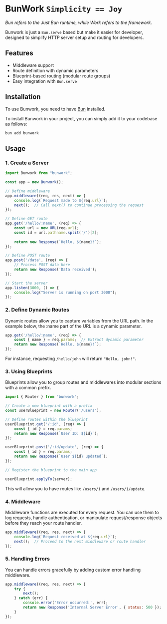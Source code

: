 # BunWork `Simplicity == Joy`

_Bun refers to the Just Bun runtime, while Work refers to the framework._

Bunwork is just a `Bun.serve` based but make it easier for developer, designed to simplify HTTP server setup and routing for developers.

## Features

* Middleware support
* Route definition with dynamic parameters
* Blueprint-based routing (modular route groups)
* Easy integration with `Bun.serve`

## Installation

To use Bunwork, you need to have [Bun](https://bun.sh) installed.

To install Bunwork in your project, you can simply add it to your codebase as follows:

```bash
bun add bunwork
```

## Usage

### 1. Create a Server

```javascript
import Bunwork from "bunwork";

const app = new Bunwork();

// Define middleware
app.middleware((req, res, next) => {
    console.log(`Request made to ${req.url}`);
    next();  // Call next() to continue processing the request
});

// Define GET route
app.get('/hello/:name', (req) => {
    const url = new URL(req.url);
    const id = url.pathname.split('/')[2];
    
    return new Response(`Hello, ${name}!`);
});

// Define POST route
app.post('/data', (req) => {
    // Process POST data here
    return new Response('Data received');
});

// Start the server
app.listen(3000, () => {
    console.log("Server is running on port 3000");
});
```

### 2. Define Dynamic Routes

Dynamic routes allow you to capture variables from the URL path. In the example below, the :name part of the URL is a dynamic parameter.

```javascript
app.get('/hello/:name', (req) => {
    const { name } = req.params;  // Extract dynamic parameter
    return new Response(`Hello, ${name}!`);
});
```

For instance, requesting `/hello/john` will return `"Hello, john!"`.

### 3. Using Blueprints

Blueprints allow you to group routes and middlewares into modular sections with a common prefix.

```javascript
import { Router } from "bunwork";

// Create a new blueprint with a prefix
const userBlueprint = new Router('/users');

// Define routes within the blueprint
userBlueprint.get('/:id', (req) => {
    const { id } = req.params;
    return new Response(`User ID: ${id}`);
});

userBlueprint.post('/:id/update', (req) => {
    const { id } = req.params;
    return new Response(`User ${id} updated`);
});

// Register the blueprint to the main app

userBlueprint.applyTo(server);
```

This will allow you to have routes like `/users/1` and `/users/1/update`.

### 4. Middleware

Middleware functions are executed for every request. You can use them to log requests, handle authentication, or manipulate request/response objects before they reach your route handler.

```javascript
app.middleware((req, res, next) => {
    console.log(`Request received at ${req.url}`);
    next();  // Proceed to the next middleware or route handler
});
```

### 5. Handling Errors

You can handle errors gracefully by adding custom error handling middleware.

```javascript
app.middleware((req, res, next) => {
    try {
        next();
    } catch (err) {
        console.error('Error occurred:', err);
        return new Response('Internal Server Error', { status: 500 });
    }
});
```
